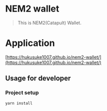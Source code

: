 # NEM2 wallet
> This is NEM2(Catapult) Wallet.

<!-- <a href="https://imgur.com/IGVIKg2"><img src="https://i.imgur.com/IGVIKg2.png" width="40%" height="40%" /></a> -->

# Application

[https://hukusuke1007.github.io/nem2-wallet/](https://hukusuke1007.github.io/nem2-wallet/)

## Usage for developer

### Project setup

```
yarn install
```


